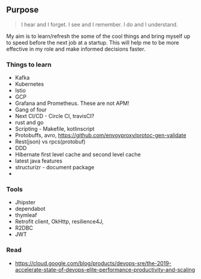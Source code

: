 ## Purpose

> I hear and I forget. I see and I remember. I do and I understand.

My aim is to learn/refresh the some of the cool things and bring myself up to speed before the next job at a startup. This will help me to be more effective in my role and make informed decisions faster.

### Things to learn
* Kafka
* Kubernetes
* Istio
* GCP
* Grafana and Prometheus. These are not APM!
* Gang of four
* Next CI/CD - Circle CI, travisCI?
* rust and go
* Scripting - Makefile, kotlinscript
* Protobuffs, avro, https://github.com/envoyproxy/protoc-gen-validate
* Rest(json) vs rpcs(protobuf)
* DDD 
* Hibernate first level cache and second level cache
* latest java features
* structurizr - document package
* 

### Tools
- Jhipster
- dependabot
- thymleaf
- Retrofit client, OkHttp, resilience4J, 
- R2DBC
- JWT

### Read 
* https://cloud.google.com/blog/products/devops-sre/the-2019-accelerate-state-of-devops-elite-performance-productivity-and-scaling

